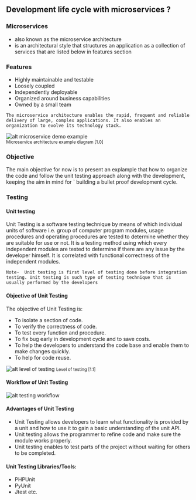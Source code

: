 ## Development life cycle with microservices ?

### Microservices
 - also known as the microservice architecture 
 - is an architectural style that structures an application as a collection of services that are listed below in features section

### Features
- Highly maintainable and testable
- Loosely coupled 
- Independently deployable 
- Organized around business capabilities
- Owned by a small team

` The microservice architecture enables the rapid, frequent and reliable delivery of large, complex applications. It also enables an organization to evolve its technology stack. `

![alt microservice demo example](https://microservices.io/i/Microservice_Architecture.png) </br>
<small> Microservice architecture example diagram [1.0] </small>

### Objective
The main objective for now is to present an explample that how to organize the code and follow the unit testing approach along with the development, keeping the aim in mind for ` building a bullet proof development cycle.

### Testing

#### Unit testing
Unit Testing is a software testing technique by means of which individual units of software i.e. group of computer program modules, usage procedures and operating procedures are tested to determine whether they are suitable for use or not. It is a testing method using which every independent modules are tested to determine if there are any issue by the developer himself. It is correlated with functional correctness of the independent modules.

` Note-  Unit testing is first level of testing done before integration testing. Unit testing is such type of testing technique that is usually performed by the developers `

#### Objective of Unit Testing
The objective of Unit Testing is:

- To isolate a section of code.
- To verify the correctness of code.
- To test every function and procedure.
- To fix bug early in development cycle and to save costs.
- To help the developers to understand the code base and enable them to make changes quickly.
- To help for code reuse.

![alt level of testing](https://media.geeksforgeeks.org/wp-content/uploads/20190418130125/Capture6661.jpg)
<small> Level of testing [1.1] </small>

#### Workflow of Unit Testing
![alt testing workflow](https://media.geeksforgeeks.org/wp-content/uploads/20190418130430/Capture884444.jpg)


#### Advantages of Unit Testing
- Unit Testing allows developers to learn what functionality is provided by a unit and how to use it to gain a basic understanding of the unit API.
- Unit testing allows the programmer to refine code and make sure the module works properly.
- Unit testing enables to test parts of the project without waiting for others to be completed.

#### Unit Testing Libraries/Tools:
- PHPUnit
- PyUnit
- Jtest etc.





